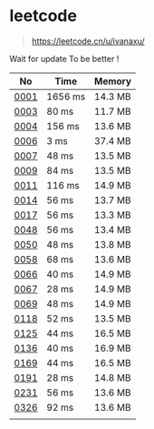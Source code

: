 # leetcode
> https://leetcode.cn/u/ivanaxu/

Wait for update To be better !

|No|Time|Memory|
| - | - | - |
|[0001](https://leetcode.cn/problems/two-sum/)|1656 ms |14.3 MB |
|[0003](https://leetcode.cn/problems/longest-substring-without-repeating-characters/)|80 ms	|11.7 MB	|
|[0004](https://leetcode.cn/problems/median-of-two-sorted-arrays/)|156 ms	|13.6 MB	|
|[0006](https://leetcode.cn/problems/zigzag-conversion/)|3 ms	|37.4 MB	|
|[0007](https://leetcode.cn/problems/reverse-integer/)|48 ms	|13.5 MB	|
|[0009](https://leetcode.cn/problems/palindrome-number/)|84 ms	|13.5 MB	|
|[0011](https://leetcode.cn/problems/container-with-most-water/)|116 ms	|14.9 MB	|
|[0014](https://leetcode.cn/problems/longest-common-prefix/)|56 ms	|13.7 MB	|
|[0017](https://leetcode.cn/problems/letter-combinations-of-a-phone-number/)|56 ms	|13.3 MB	|
|[0048](https://leetcode.cn/problems/rotate-image/)|56 ms	|13.4 MB	|
|[0050](https://leetcode.cn/problems/powx-n/)|48 ms	|13.8 MB	|
|[0058](https://leetcode.cn/problems/length-of-last-word/)|68 ms	|13.6 MB	|
|[0066](https://leetcode.cn/problems/plus-one/)|40 ms	|14.9 MB	|
|[0067](https://leetcode.cn/problems/add-binary)|28 ms |14.9 MB	|
|[0069](https://leetcode.cn/problems/sqrtx/)|48 ms	|14.9 MB	|
|[0118](https://leetcode.cn/problems/pascals-triangle/)|52 ms	|13.5 MB	|
|[0125](https://leetcode.cn/problems/valid-palindrome/)|44 ms	|16.5 MB	|
|[0136](https://leetcode.cn/problems/single-number/)|40 ms	|16.9 MB	|
|[0169](https://leetcode.cn/problems/majority-element/)|44 ms	|16.5 MB	|
|[0191](https://leetcode.cn/problems/number-of-1-bits/)|28 ms	|14.8 MB	|
|[0231](https://leetcode.cn/problems/power-of-two/)|56 ms	|13.6 MB	|
|[0326](https://leetcode.cn/problems/power-of-three/)|92 ms	|13.6 MB	|
||||
